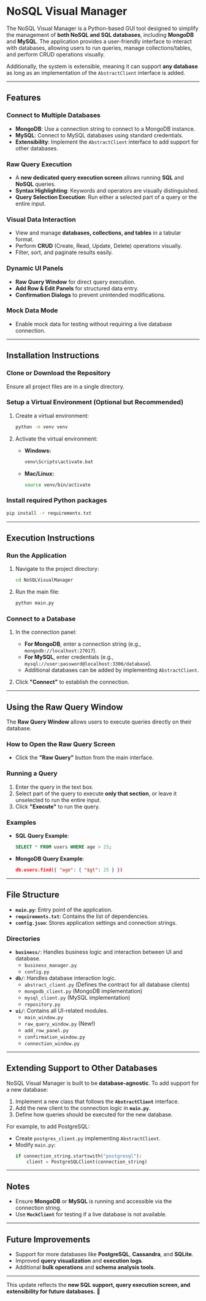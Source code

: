 # NoSQL Visual Manager

The NoSQL Visual Manager is a Python-based GUI tool designed to simplify the management of **both NoSQL and SQL databases**, including **MongoDB** and **MySQL**. The application provides a user-friendly interface to interact with databases, allowing users to run queries, manage collections/tables, and perform CRUD operations visually.

Additionally, the system is extensible, meaning it can support **any database** as long as an implementation of the `AbstractClient` interface is added.

---

## Features

### **Connect to Multiple Databases**
- **MongoDB**: Use a connection string to connect to a MongoDB instance.
- **MySQL**: Connect to MySQL databases using standard credentials.
- **Extensibility**: Implement the `AbstractClient` interface to add support for other databases.

### **Raw Query Execution**
- A **new dedicated query execution screen** allows running **SQL** and **NoSQL** queries.
- **Syntax Highlighting**: Keywords and operators are visually distinguished.
- **Query Selection Execution**: Run either a selected part of a query or the entire input.

### **Visual Data Interaction**
- View and manage **databases, collections, and tables** in a tabular format.
- Perform **CRUD** (Create, Read, Update, Delete) operations visually.
- Filter, sort, and paginate results easily.

### **Dynamic UI Panels**
- **Raw Query Window** for direct query execution.
- **Add Row & Edit Panels** for structured data entry.
- **Confirmation Dialogs** to prevent unintended modifications.

### **Mock Data Mode**
- Enable mock data for testing without requiring a live database connection.

---

## Installation Instructions

### **Clone or Download the Repository**
Ensure all project files are in a single directory.

### **Setup a Virtual Environment (Optional but Recommended)**

1. Create a virtual environment:
   ```bash
   python -m venv venv
   ```

2. Activate the virtual environment:
   - **Windows:**
     ```bash
     venv\Scripts\activate.bat
     ```
   - **Mac/Linux:**
     ```bash
     source venv/bin/activate
     ```

### **Install required Python packages**
```bash
pip install -r requirements.txt
```

---

## Execution Instructions

### **Run the Application**
1. Navigate to the project directory:
   ```bash
   cd NoSQLVisualManager
   ```
2. Run the main file:
   ```bash
   python main.py
   ```

### **Connect to a Database**
1. In the connection panel:
   - **For MongoDB**, enter a connection string (e.g., `mongodb://localhost:27017`).
   - **For MySQL**, enter credentials (e.g., `mysql://user:password@localhost:3306/database`).
   - Additional databases can be added by implementing `AbstractClient`.

2. Click **"Connect"** to establish the connection.

---

## **Using the Raw Query Window**
The **Raw Query Window** allows users to execute queries directly on their database.

### **How to Open the Raw Query Screen**
- Click the **"Raw Query"** button from the main interface.

### **Running a Query**
1. Enter the query in the text box.
2. Select part of the query to execute **only that section**, or leave it unselected to run the entire input.
3. Click **"Execute"** to run the query.

### **Examples**
- **SQL Query Example**:
  ```sql
  SELECT * FROM users WHERE age > 25;
  ```
- **MongoDB Query Example**:
  ```json
  db.users.find({ "age": { "$gt": 25 } })
  ```

---

## File Structure

- **`main.py`**: Entry point of the application.
- **`requirements.txt`**: Contains the list of dependencies.
- **`config.json`**: Stores application settings and connection strings.

### **Directories**
- **`business/`**: Handles business logic and interaction between UI and database.
  - `business_manager.py`
  - `config.py`
- **`db/`**: Handles database interaction logic.
  - `abstract_client.py` (Defines the contract for all database clients)
  - `mongodb_client.py` (MongoDB implementation)
  - `mysql_client.py` (MySQL implementation)
  - `repository.py`
- **`ui/`**: Contains all UI-related modules.
  - `main_window.py`
  - `raw_query_window.py` (New!)
  - `add_row_panel.py`
  - `confirmation_window.py`
  - `connection_window.py`

---

## **Extending Support to Other Databases**
NoSQL Visual Manager is built to be **database-agnostic**. To add support for a new database:
1. Implement a new class that follows the **`AbstractClient`** interface.
2. Add the new client to the connection logic in **`main.py`**.
3. Define how queries should be executed for the new database.

For example, to add PostgreSQL:
- Create `postgres_client.py` implementing `AbstractClient`.
- Modify `main.py`:
  ```python
  if connection_string.startswith("postgresql"):
      client = PostgreSQLClient(connection_string)
  ```

---

## **Notes**
- Ensure **MongoDB** or **MySQL** is running and accessible via the connection string.
- Use **`MockClient`** for testing if a live database is not available.

---

## **Future Improvements**
- Support for more databases like **PostgreSQL**, **Cassandra**, and **SQLite**.
- Improved **query visualization** and **execution logs**.
- Additional **bulk operations** and **schema analysis tools**.

---

This update reflects the **new SQL support, query execution screen, and extensibility for future databases.** 🚀
